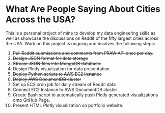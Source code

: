 # What Are People Saying About Cities Across the USA?

This is a personal project of mine to develop my data engineering skills as well as showcase the discussions on Reddit of the fifty largest cities across the USA. Work on this project is ongoing and involves the following steps:

1. ~~Pull Reddit submissions and comments from PRAW API once per day.~~
2. ~~Design JSON format for data storage~~
3. ~~Stream JSON files into MongoDB database.~~
4. Design Plotly visualization for data presentation. 
5. ~~Deploy Python scripts to AWS EC2 Instance~~
6. ~~Deploy AWS DocumentDB cluster~~
7. Set up EC2 cron job for daily stream of Reddit data
8. Connect EC2 Instance to AWS DocumentDB cluster
9. Create Bash script to automatically push Plotly generated visualizations onto GitHub Page. 
10. Present HTML Plotly visualization on portfolio website. 
